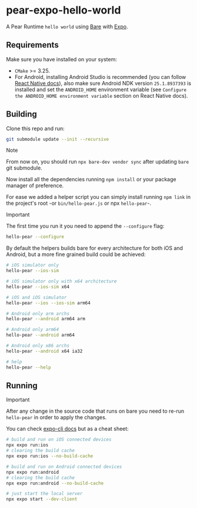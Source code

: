 # pear-expo-hello-world

A Pear Runtime `hello world` using [Bare](https://github.com/holepunchto/bare) with [Expo](https://docs.expo.dev/).

Requirements
------------

Make sure you have installed on your system:

- `CMake` >= 3.25.
- For Android, installing Android Studio is recommended (you can follow [React Native docs](https://reactnative.dev/docs/0.72/environment-setup?platform=android)), also make sure Android NDK version `25.1.8937393` is installed and set the `ANDROID_HOME` environment variable (see `Configure the ANDROID_HOME environment variable` section on React Native docs).

Building
--------

Clone this repo and run:

```sh
git submodule update --init --recursive
```

> [!NOTE]
> From now on, you should run `npx bare-dev vendor sync` after updating `bare` git submodule.

Now install all the dependencies running `npm install` or your package manager of preference.

For ease we added a helper script you can simply install running `npm link` in the project's root -or `bin/hello-pear.js` or npx `hello-pear`-.

> [!IMPORTANT]
> The first time you run it you need to append the `--configure` flag:
> ```sh
> hello-pear --configure
> ```

By default the helpers builds bare for every architecture for both iOS and Android, but a more fine grained build could be achieved:

```sh
# iOS simulator only
hello-pear --ios-sim

# iOS simulator only with x64 architecture
hello-pear --ios-sim x64

# iOS and iOS simulator
hello-pear --ios --ios-sim arm64

# Android only arm archs
hello-pear --android arm64 arm

# Android only arm64
hello-pear --android arm64

# Android only x86 archs
hello-pear --android x64 ia32

# help
hello-pear --help
```

Running
--------

> [!IMPORTANT]
> After any change in the source code that runs on bare you need to re-run `hello-pear` in order to apply the changes.

You can check [expo-cli docs](https://docs.expo.dev/more/expo-cli/) but as a cheat sheet:

```sh
# build and run on iOS connected devices
npx expo run:ios
# clearing the build cache
npx expo run:ios --no-build-cache

# build and run on Android connected devices
npx expo run:android
# clearing the build cache
npx expo run:android --no-build-cache

# just start the local server
npx expo start --dev-client
```
